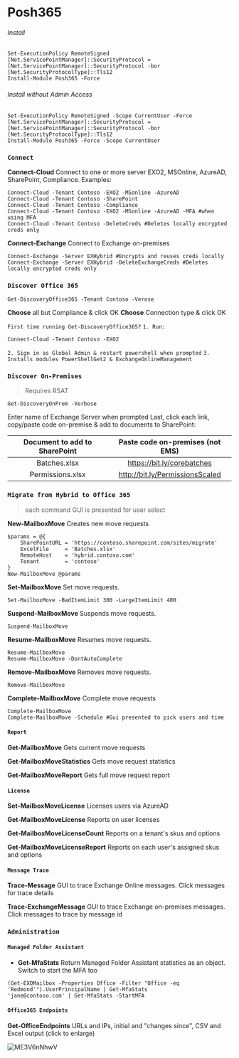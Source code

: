 
# Posh365

###### Install
```
Set-ExecutionPolicy RemoteSigned
[Net.ServicePointManager]::SecurityProtocol = [Net.ServicePointManager]::SecurityProtocol -bor [Net.SecurityProtocolType]::Tls12
Install-Module Posh365 -Force
```

###### Install without Admin Access
```
Set-ExecutionPolicy RemoteSigned -Scope CurrentUser -Force
[Net.ServicePointManager]::SecurityProtocol = [Net.ServicePointManager]::SecurityProtocol -bor [Net.SecurityProtocolType]::Tls12
Install-Module Posh365 -Force -Scope CurrentUser
```
### `Connect`

**Connect-Cloud** Connect to one or more server EXO2, MSOnline, AzureAD, SharePoint, Compliance. Examples:

```
Connect-Cloud -Tenant Contoso -EXO2 -MSonline -AzureAD
Connect-Cloud -Tenant Contoso -SharePoint
Connect-Cloud -Tenant Contoso -Compliance
Connect-Cloud -Tenant Contoso -EXO2 -MSonline -AzureAD -MFA #when using MFA
Connect-Cloud -Tenant Contoso -DeleteCreds #Deletes locally encrypted creds only
```
**Connect-Exchange** Connect to Exchange on-premises
```
Connect-Exchange -Server EXHybrid #Encrypts and reuses creds locally
Connect-Exchange -Server EXHybrid -DeleteExchangeCreds #Deletes locally encrypted creds only
```

### `Discover Office 365`
```
Get-DiscoveryOffice365 -Tenant Contoso -Verose
```
**Choose** all but Compliance & click OK
**Choose** Connection type & click OK

`First time running Get-DiscoveryOffice365?`
`1. Run:`
```
Connect-Cloud -Tenant Contoso -EXO2
```

`2. Sign in as Global Admin & restart powershell when prompted`
`3. Installs modules PowerShellGet2 & ExchangeOnlineManagement`


### `Discover On-Premises`
> Requires RSAT
```
Get-DiscoveryOnPrem -Verbose
```
Enter name of Exchange Server when prompted
Last, click each link, copy/paste code on-premise & add to documents to SharePoint:

| Document to add to SharePoint | Paste code on-premises (not EMS) |
| :---------------------------: | :------------------------------: |
| Batches.xlsx | https://bit.ly/corebatches |
| Permissions.xlsx | http://bit.ly/PermissionsScaled |


### `Migrate from Hybrid to Office 365`
> each command GUI is presented for user select

**New-MailboxMove** Creates new move requests
```
$params = @{
    SharePointURL = 'https://contoso.sharepoint.com/sites/migrate'
    ExcelFile     = 'Batches.xlsx'
    RemoteHost    = 'hybrid.contoso.com'
    Tenant        = 'contoso'
}
New-MailboxMove @params
```

**Set-MailboxMove** Set move requests.

```
Set-MailboxMove -BadItemLimit 300 -LargeItemLimit 400
```

**Suspend-MailboxMove** Suspends move requests.

```
Suspend-MailboxMove
```
**Resume-MailboxMove** Resumes move requests.
```
Resume-MailboxMove
Resume-MailboxMove -DontAutoComplete
```

**Remove-MailboxMove** Removes move requests.
```
Remove-MailboxMove
```
**Complete-MailboxMove** Complete move requests
```
Complete-MailboxMove
Complete-MailboxMove -Schedule #Gui presented to pick users and time
```

#### `Report`
**Get-MailboxMove** Gets current move requests

**Get-MailboxMoveStatistics** Gets move request statistics

**Get-MailboxMoveReport** Gets full move request report

#### `License`

**Set-MailboxMoveLicense** Licenses users via AzureAD

**Get-MailboxMoveLicense** Reports on user licenses

**Get-MailboxMoveLicenseCount** Reports on a tenant's skus and options

**Get-MailboxMoveLicenseReport** Reports on each user's assigned skus and options



#### `Message Trace`

**Trace-Message** GUI to trace Exchange Online messages. Click messages for trace details

**Trace-ExchangeMessage** GUI to trace Exchange on-premises messages. Click messages to trace by message id
### `Administration`

#### `Managed Folder Assistant`
* **Get-MfaStats** Return Managed Folder Assistant statistics as an object. Switch to start the MFA too
```
(Get-EXOMailbox -Properties Office -Filter "Office -eq 'Redmond'").UserPrincipalName | Get-MfaStats
'jane@contoso.com' | Get-MfaStats -StartMFA
```

#### `Office365 Endpoints`
**Get-OfficeEndpoints** URLs and IPs, initial and "changes since", CSV and Excel output (click to enlarge)

![ME3V6nNhwV](https://user-images.githubusercontent.com/28877715/71635906-fcb6a980-2bf6-11ea-927e-03c9bda8f2a4.gif)
